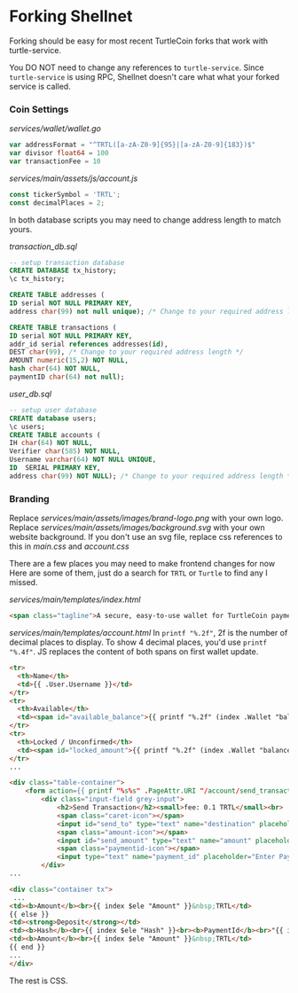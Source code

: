 # Forking Shellnet

Forking should be easy for most recent TurtleCoin forks that work with turtle-service.

You DO NOT need to change any references to `turtle-service`.  Since `turtle-service` is using RPC, Shellnet doesn't care what what your forked service is called.

### Coin Settings
*services/wallet/wallet.go*
```go
var addressFormat = "^TRTL([a-zA-Z0-9]{95}|[a-zA-Z0-9]{183})$"
var divisor float64 = 100
var transactionFee = 10
```

*services/main/assets/js/account.js*
```js
const tickerSymbol = 'TRTL';
const decimalPlaces = 2;
```

In both database scripts you may need to change address length to match yours.  

*transaction_db.sql*
```sql
-- setup transaction database
CREATE DATABASE tx_history;
\c tx_history;

CREATE TABLE addresses (
ID serial NOT NULL PRIMARY KEY,
address char(99) not null unique); /* Change to your required address length */

CREATE TABLE transactions (
ID serial NOT NULL PRIMARY KEY,
addr_id serial references addresses(id),
DEST char(99), /* Change to your required address length */
AMOUNT numeric(15,2) NOT NULL,
hash char(64) NOT NULL,
paymentID char(64) not null);
```

*user_db.sql*
```sql
-- setup user database
CREATE database users;
\c users;
CREATE TABLE accounts (
IH char(64) NOT NULL,
Verifier char(585) NOT NULL,
Username varchar(64) NOT NULL UNIQUE,
ID  SERIAL PRIMARY KEY,
address char(99) NOT NULL); /* Change to your required address length */
```

### Branding

Replace *services/main/assets/images/brand-logo.png* with your own logo.
Replace *services/main/assets/images/background.svg* with your own website background.  If you don't use an svg file, replace css references to this in *main.css* and *account.css*

There are a few places you may need to make frontend changes for now  Here are some of them, just do a search for `TRTL` or `Turtle` to find any I missed.

*services/main/templates/index.html*
```html
<span class="tagline">A secure, easy-to-use wallet for TurtleCoin payments</span>
```

*services/main/templates/account.html*
In `printf "%.2f"`, 2f is the number of decimal places to display. To show 4 decimal places, you'd use `printf "%.4f"`.  JS replaces the content of both spans on first wallet update.  
```html
<tr>
  <th>Name</th>
  <td>{{ .User.Username }}</td>
</tr>
<tr>
  <th>Available</th>
  <td><span id="available_balance">{{ printf "%.2f" (index .Wallet "balance" "availableBalance") }} TRTL</span></td>
</tr>
<tr>
  <th>Locked / Unconfirmed</th>
  <td><span id="locked_amount">{{ printf "%.2f" (index .Wallet "balance" "lockedAmount") }} TRTL</span></td>
</tr>
...
```
```html
<div class="table-container">
    <form action={{ printf "%s%s" .PageAttr.URI "/account/send_transaction"}} method="POST">
        <div class="input-field grey-input">
            <h2>Send Transaction</h2><small>fee: 0.1 TRTL</small><br>
            <span class="caret-icon"></span>
            <input id="send_to" type="text" name="destination" placeholder="Enter destination address..." pattern="^TRTL([a-zA-Z0-9]{95}|[a-zA-Z0-9]{183})\s*$" required/>
            <span class="amount-icon"></span>
            <input id="send_amount" type="text" name="amount" placeholder="Enter Amount.." pattern="^\d+\.{0,1}\d{0,6}$" required/>
            <span class="paymentid-icon"></span>
            <input type="text" name="payment_id" placeholder="Enter Payment ID..." pattern="^[a-fA-F\d]{64}$"/>
        </div>
...
```
```html
<div class="container tx">
 ...
<td><b>Amount</b><br>{{ index $ele "Amount" }}&nbsp;TRTL</td>
{{ else }}
<td><strong>Deposit</strong></td>
<td><b>Hash</b><br>{{ index $ele "Hash" }}<br><b>PaymentId</b><br>"{{ index $ele "PaymentID"}}"</td>
<td><b>Amount</b><br>{{ index $ele "Amount" }}&nbsp;TRTL</td>
{{ end }}
...
</div>
```

The rest is CSS.

